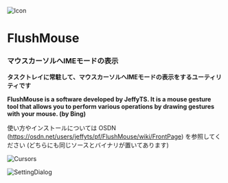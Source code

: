
![Icon](https://osdn.net/users/jeffyts/pf/FlushMouse/wiki/FrontPage/thumb/48x48/FlushMouse.png)
# FlushMouse



### マウスカーソルへIMEモードの表示

**タスクトレイに常駐して、マウスカーソルへIMEモードの表示をするユーティリティです**

**FlushMouse is a software developed by JeffyTS. It is a mouse gesture tool that allows you to perform various operations by drawing gestures with your mouse. (by Bing)**



使い方やインストールについては OSDN (<https://osdn.net/users/jeffyts/pf/FlushMouse/wiki/FrontPage>) を参照してください (どちらにも同じソースとバイナリが置いてあります)

![Cursors](https://osdn.net/users/jeffyts/pf/FlushMouse/wiki/FrontPage/thumb/230x181/Cursors.png)

![SettingDialog](https://osdn.net/users/jeffyts/pf/FlushMouse/wiki/FrontPage/thumb/572x645/SettingDlg.png)

